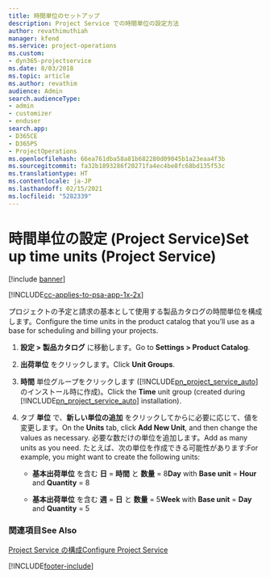 ```yaml
---
title: 時間単位のセットアップ
description: Project Service での時間単位の設定方法
author: revathimuthiah
manager: kfend
ms.service: project-operations
ms.custom:
- dyn365-projectservice
ms.date: 8/03/2018
ms.topic: article
ms.author: revathim
audience: Admin
search.audienceType:
- admin
- customizer
- enduser
search.app:
- D365CE
- D365PS
- ProjectOperations
ms.openlocfilehash: 66ea761dba58a81b682280d09045b1a23eaa4f3b
ms.sourcegitcommit: fa32b1893286f20271fa4ec4be8fc68bd135f53c
ms.translationtype: HT
ms.contentlocale: ja-JP
ms.lasthandoff: 02/15/2021
ms.locfileid: "5282339"
---
```

# <a name="set-up-time-units-project-service"></a><span data-ttu-id="551ac-103">時間単位の設定 (Project Service)</span><span class="sxs-lookup"><span data-stu-id="551ac-103">Set up time units (Project Service)</span></span>

[!include [banner](../includes/psa-now-project-operations.md)]

[!INCLUDE[cc-applies-to-psa-app-1x-2x](../includes/cc-applies-to-psa-app-1x-2x.md)]

<span data-ttu-id="551ac-104">プロジェクトの予定と請求の基本として使用する製品カタログの時間単位を構成します。</span><span class="sxs-lookup"><span data-stu-id="551ac-104">Configure the time units in the product catalog that you’ll use as a base for scheduling and billing your projects.</span></span>  
  
1. <span data-ttu-id="551ac-105">**設定 > 製品カタログ** に移動します。</span><span class="sxs-lookup"><span data-stu-id="551ac-105">Go to **Settings > Product Catalog**.</span></span>  
  
2. <span data-ttu-id="551ac-106">**出荷単位** をクリックします。</span><span class="sxs-lookup"><span data-stu-id="551ac-106">Click **Unit Groups**.</span></span>  
  
3. <span data-ttu-id="551ac-107">**時間** 単位グループをクリックします ([!INCLUDE[pn_project_service_auto](../includes/pn-project-service-auto.md)] のインストール時に作成)。</span><span class="sxs-lookup"><span data-stu-id="551ac-107">Click the **Time** unit group (created during [!INCLUDE[pn_project_service_auto](../includes/pn-project-service-auto.md)] installation).</span></span>  
  
4. <span data-ttu-id="551ac-108">タブ **単位** で、**新しい単位の追加** をクリックしてからに必要に応じて、値を変更します。</span><span class="sxs-lookup"><span data-stu-id="551ac-108">On the **Units** tab, click **Add New Unit**, and then change the values as necessary.</span></span> <span data-ttu-id="551ac-109">必要な数だけの単位を追加します。</span><span class="sxs-lookup"><span data-stu-id="551ac-109">Add as many units as you need.</span></span> <span data-ttu-id="551ac-110">たとえば、次の単位を作成できる可能性があります:</span><span class="sxs-lookup"><span data-stu-id="551ac-110">For example, you might want to create the following units:</span></span>  
  
   - <span data-ttu-id="551ac-111">**基本出荷単位** を含む **日** = **時間** と **数量** = 8</span><span class="sxs-lookup"><span data-stu-id="551ac-111">**Day** with **Base unit** = **Hour** and **Quantity** = 8</span></span>  
  
   - <span data-ttu-id="551ac-112">**基本出荷単位** を含む **週** = **日** と **数量** = 5</span><span class="sxs-lookup"><span data-stu-id="551ac-112">**Week** with **Base unit** = **Day** and **Quantity** = 5</span></span>  
  
### <a name="see-also"></a><span data-ttu-id="551ac-113">関連項目</span><span class="sxs-lookup"><span data-stu-id="551ac-113">See Also</span></span>  
 [<span data-ttu-id="551ac-114">Project Service の構成</span><span class="sxs-lookup"><span data-stu-id="551ac-114">Configure Project Service</span></span>](../psa/configure.md)


[!INCLUDE[footer-include](../includes/footer-banner.md)]